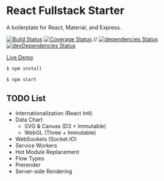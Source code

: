 # React Fullstack Starter

A boilerplate for React, Material, and Express.

[![Build Status](https://img.shields.io/circleci/project/Shyam-Chen/React-Fullstack-Starter/master.svg)](https://circleci.com/gh/Shyam-Chen/React-Fullstack-Starter)
[![Coverage Status](https://img.shields.io/codecov/c/github/Shyam-Chen/React-Fullstack-Starter/master.svg)](https://codecov.io/gh/Shyam-Chen/React-Fullstack-Starter)
 //
[![dependencies Status](https://david-dm.org/Shyam-Chen/React-Fullstack-Starter/status.svg)](https://david-dm.org/Shyam-Chen/React-Fullstack-Starter)
[![devDependencies Status](https://david-dm.org/Shyam-Chen/React-Fullstack-Starter/dev-status.svg)](https://david-dm.org/Shyam-Chen/React-Fullstack-Starter?type=dev)

[Live Demo](https://react-by-example.firebaseapp.com/)

```bash
$ npm install
```

```bash
$ npm start
```

## TODO List

* Internationalization (React Intl)
* Data Chart
  * SVG & Canvas (D3 + Immutable)
  * WebGL (Three + Immutable)
* WebSockets (Socket.IO)
* Service Workers
* Hot Module Replacement
* Flow Types
* Prerender
* Server-side Rendering
